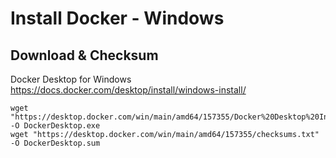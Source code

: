 # Install Docker - Windows
## Download & Checksum
Docker Desktop for Windows 
https://docs.docker.com/desktop/install/windows-install/
```
wget "https://desktop.docker.com/win/main/amd64/157355/Docker%20Desktop%20Installer.exe" -O DockerDesktop.exe
wget "https://desktop.docker.com/win/main/amd64/157355/checksums.txt" -O DockerDesktop.sum
```

